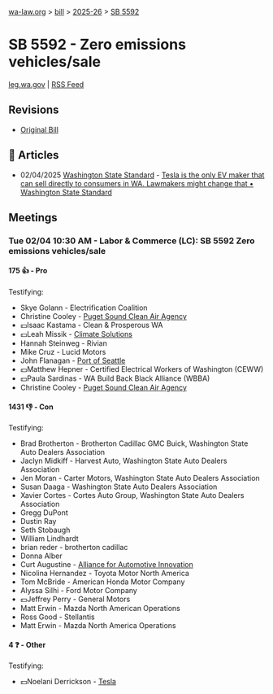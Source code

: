 [wa-law.org](/) > [bill](/bill/) > [2025-26](/bill/2025-26/) > [SB 5592](/bill/2025-26/sb/5592/)

# SB 5592 - Zero emissions vehicles/sale
[leg.wa.gov](https://app.leg.wa.gov/billsummary?BillNumber=5592&Year=2025&Initiative=false) | [RSS Feed](./rss.xml)

## Revisions
* [Original Bill](1/)

## 📰 Articles
* 02/04/2025 [Washington State Standard](/org/washington_state_standard/) - [Tesla is the only EV maker that can sell directly to consumers in WA. Lawmakers might change that • Washington State Standard](https://washingtonstatestandard.com/2025/02/04/tesla-is-the-only-ev-maker-that-can-sell-directly-to-consumers-in-wa-lawmakers-might-change-that/#:~:text=Senate%20Bill%205592)

## Meetings
### Tue 02/04 10:30 AM - Labor & Commerce (LC): SB 5592 Zero emissions vehicles/sale
#### 175 👍 - Pro
Testifying:
* Skye Golann - Electrification Coalition
* Christine Cooley - [Puget Sound Clean Air Agency](/org/puget_sound_clean_air_agency/)
* 💵Isaac Kastama - Clean & Prosperous WA
* 💵Leah Missik - [Climate Solutions](/org/climate_solutions/)
* Hannah Steinweg - Rivian
* Mike Cruz - Lucid Motors
* John Flanagan - [Port of Seattle](/org/port_of_seattle/)
* 💵Matthew Hepner - Certified Electrical Workers of Washington (CEWW)
* 💵Paula Sardinas - WA Build Back Black Alliance (WBBA)
* Christine Cooley - [Puget Sound Clean Air Agency](/org/puget_sound_clean_air_agency/)

#### 1431 👎 - Con
Testifying:
* Brad Brotherton - Brotherton Cadillac GMC Buick, Washington State Auto Dealers Association
* Jaclyn Midkiff - Harvest Auto, Washington State Auto Dealers Association
* Jen Moran - Carter Motors, Washington State Auto Dealers Association
* Susan Daaga - Washington State Auto Dealers Association
* Xavier Cortes - Cortes Auto Group, Washington State Auto Dealers Association
* Gregg DuPont
* Dustin Ray
* Seth Stobaugh
* William Lindhardt
* brian reder - brotherton cadillac
* Donna Alber
* Curt Augustine - [Alliance for Automotive Innovation](/org/alliance_for_automotive_innovation/)
* Nicolina Hernandez - Toyota Motor North America
* Tom McBride - American Honda Motor Company
* Alyssa Silhi - Ford Motor Company
* 💵Jeffrey Perry - General Motors
* Matt Erwin - Mazda North American Operations
* Ross Good - Stellantis
* Matt Erwin - Mazda North America Operations

#### 4 ❓ - Other
Testifying:
* 💵Noelani Derrickson - [Tesla](/org/tesla/)
